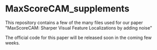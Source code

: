 # MaxScoreCAM_supplements

This repository contains a few of the many files used for our paper "MaxScoreCAM: Sharper Visual Feature Localizations by adding noise"

The official code for this paper will be released soon in the coming few weeks.
